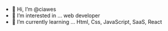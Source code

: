 - 👋 Hi, I’m @ciawes
- 👀 I’m interested in ... web developer 
- 🌱 I’m currently learning ... Html, Css, JavaScript, SaaS, React


<!---
ciawes/ciawes is a ✨ special ✨ repository because its `README.md` (this file) appears on your GitHub profile.
You can click the Preview link to take a look at your changes.
--->
